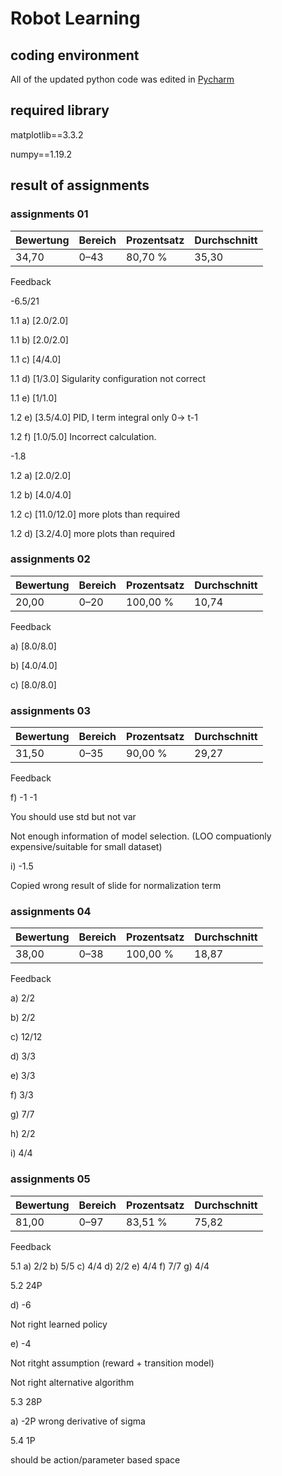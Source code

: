 # Robot Learning
## coding environment
All of the updated python code was edited in [Pycharm](https://www.jetbrains.com/pycharm/download/#section=windows)

## required library

matplotlib==3.3.2

numpy==1.19.2

## result of assignments
### assignments 01

| Bewertung  | Bereich | Prozentsatz  | Durchschnitt |
| ------------- | ------------- | ------------- | ------------- |
| 34,70  | 0–43  | 80,70 % | 35,30 |

Feedback

-6.5/21

1.1 a) [2.0/2.0]

1.1 b) [2.0/2.0]

1.1 c) [4/4.0]

1.1 d) [1/3.0] Sigularity configuration not correct

1.1 e) [1/1.0]

1.2 e) [3.5/4.0] PID, I term integral only 0-> t-1 

1.2 f) [1.0/5.0] Incorrect calculation.

-1.8

1.2 a)  [2.0/2.0]  

1.2 b)  [4.0/4.0]

1.2 c)  [11.0/12.0]   more plots than required

1.2 d) [3.2/4.0]  more plots than required

### assignments 02

| Bewertung  | Bereich | Prozentsatz  | Durchschnitt |
| ------------- | ------------- | ------------- | ------------- |
| 20,00  | 0–20  | 100,00 % | 10,74 |

Feedback

a) [8.0/8.0]


b) [4.0/4.0]


c) [8.0/8.0]

### assignments 03

| Bewertung  | Bereich | Prozentsatz  | Durchschnitt |
| ------------- | ------------- | ------------- | ------------- |
| 31,50  | 0–35  | 90,00 % | 29,27 |

Feedback

f) -1 -1

You should use std but not var

Not enough information of model selection. (LOO compuationly expensive/suitable for small dataset)

i) -1.5

Copied wrong result of slide for normalization term

### assignments 04

| Bewertung  | Bereich | Prozentsatz  | Durchschnitt |
| ------------- | ------------- | ------------- | ------------- |
| 38,00  | 0–38  | 100,00 % | 18,87 |

Feedback

a)  2/2

b)  2/2

c)  12/12

d)  3/3

e)  3/3

f)  3/3 

g) 7/7 

h) 2/2

i) 4/4

### assignments 05

| Bewertung  | Bereich | Prozentsatz  | Durchschnitt |
| ------------- | ------------- | ------------- | ------------- |
| 81,00  | 0–97  | 83,51 % | 75,82 |

Feedback

5.1
a) 2/2
b) 5/5
c) 4/4
d) 2/2
e) 4/4
f) 7/7
g) 4/4

5.2 24P

d) -6

Not right learned policy

e) -4

Not ritght assumption (reward + transition model)

Not right alternative algorithm

5.3 28P

a) -2P wrong derivative of sigma

5.4 1P

should be action/parameter based space
